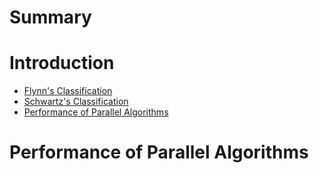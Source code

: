 # Summary

# Introduction
- [Flynn's Classification](./01-introduction/flynn.md)
- [Schwartz's Classification](./01-introduction/schwartz.md)
- [Performance of Parallel Algorithms](./01-introduction/performance.md)

# Performance of Parallel Algorithms
